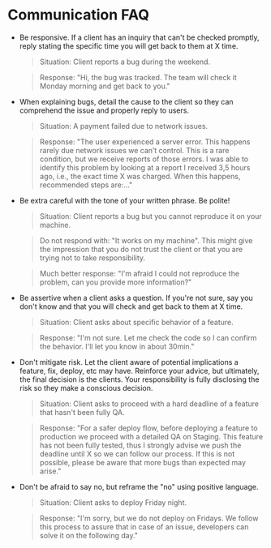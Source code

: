 # Communication FAQ

- Be responsive. If a client has an inquiry that can't be checked promptly, reply stating the specific time you will get back to them at X time.
  > Situation: Client reports a bug during the weekend.

  > Response: "Hi, the bug was tracked. The team will check it Monday morning and get back to you."
- When explaining bugs, detail the cause to the client so they can comprehend the issue and properly reply to users.
  > Situation: A payment failed due to network issues.

  > Response: "The user experienced a server error. This happens rarely due network issues we can’t control. This is a rare condition, but we receive reports of those errors. I was able to identify this problem by looking at a report I received 3,5 hours ago, i.e., the exact time X was charged. When this happens, recommended steps are:..."
- Be extra careful with the tone of your written phrase. Be polite!
  > Situation: Client reports a bug but you cannot reproduce it on your machine.

  > Do not respond with: "It works on my machine". This might give the impression that you do not trust the client or that you are trying not to take responsibility.

  > Much better response: "I'm afraid I could not reproduce the problem, can you provide more information?"
- Be assertive when a client asks a question. If you're not sure, say you don't know and that you will check and get back to them at X time.
  > Situation: Client asks about specific behavior of a feature.

  > Response: "I'm not sure. Let me check the code so I can confirm the behavior. I'll let you know in about 30min."
- Don't mitigate risk. Let the client aware of potential implications a feature, fix, deploy, etc may have. Reinforce your advice, but ultimately, the final decision is the clients. Your responsibility is fully disclosing the risk so they make a conscious decision.
  > Situation: Client asks to proceed with a hard deadline of a feature that hasn't been fully QA.

  > Response: "For a safer deploy flow, before deploying a feature to production we proceed with a detailed QA on Staging. This feature has not been fully tested, thus I strongly advise we push the deadline until X so we can follow our process. If this is not possible, please be aware that more bugs than expected may arise."
- Don't be afraid to say no, but reframe the "no" using positive language.
  > Situation: Client asks to deploy Friday night.

  > Response: "I'm sorry, but we do not deploy on Fridays. We follow this process to assure that in case of an issue, developers can solve it on the following day."
